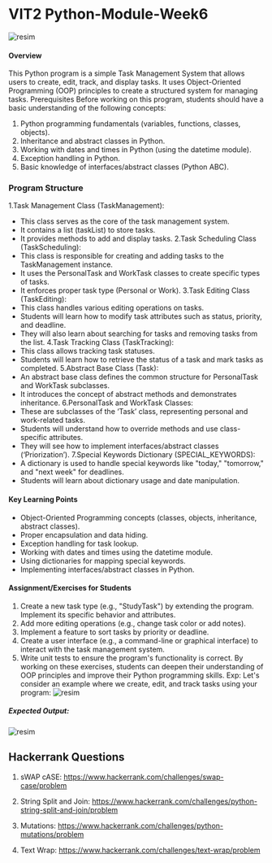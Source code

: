 # VIT2 Python-Module-Week6
![resim](https://github.com/werhereitacademy/week_6/assets/141542413/1b3ec14b-5895-4afc-8cb1-df7c34139323)
#### Overview
This Python program is a simple Task Management System that allows users to create, edit, track, and display tasks. It uses Object-Oriented Programming (OOP) principles to create a structured system for managing tasks.
Prerequisites
Before working on this program, students should have a basic understanding of the following concepts:
1. Python programming fundamentals (variables, functions, classes, objects).
2. Inheritance and abstract classes in Python.
3. Working with dates and times in Python (using the datetime module).
4. Exception handling in Python.
5. Basic knowledge of interfaces/abstract classes (Python ABC).
### Program Structure
1.Task Management Class (TaskManagement):
* This class serves as the core of the task management system.
* It contains a list (taskList) to store tasks.
* It provides methods to add and display tasks.
2.Task Scheduling Class (TaskScheduling):
* This class is responsible for creating and adding tasks to the TaskManagement instance.
* It uses the PersonalTask and WorkTask classes to create specific types of tasks.
* It enforces proper task type (Personal or Work).
3.Task Editing Class (TaskEditing):
* This class handles various editing operations on tasks.
* Students will learn how to modify task attributes such as status, priority, and deadline.
* They will also learn about searching for tasks and removing tasks from the list.
4.Task Tracking Class (TaskTracking):
* This class allows tracking task statuses.
* Students will learn how to retrieve the status of a task and mark tasks as completed.
5.Abstract Base Class (Task):
* An abstract base class defines the common structure for PersonalTask and WorkTask subclasses.
* It introduces the concept of abstract methods and demonstrates inheritance.
6.PersonalTask and WorkTask Classes:
* These are subclasses of the ‘Task’ class, representing personal and work-related tasks.
* Students will understand how to override methods and use class-specific attributes.
* They will see how to implement interfaces/abstract classes (‘Priorization’).
7.Special Keywords Dictionary (SPECIAL_KEYWORDS):
* A dictionary is used to handle special keywords like "today," "tomorrow," and "next week" for deadlines.
* Students will learn about dictionary usage and date manipulation.
#### Key Learning Points
* Object-Oriented Programming concepts (classes, objects, inheritance, abstract classes).
* Proper encapsulation and data hiding.
* Exception handling for task lookup.
* Working with dates and times using the datetime module.
* Using dictionaries for mapping special keywords.
* Implementing interfaces/abstract classes in Python.
#### Assignment/Exercises for Students
1. Create a new task type (e.g., "StudyTask") by extending the program. Implement its specific behavior and attributes.
2. Add more editing operations (e.g., change task color or add notes).
3. Implement a feature to sort tasks by priority or deadline.
4. Create a user interface (e.g., a command-line or graphical interface) to interact with the task management system.
5. Write unit tests to ensure the program's functionality is correct.
By working on these exercises, students can deepen their understanding of OOP principles and improve their Python programming skills.
Exp: Let's consider an example where we create, edit, and track tasks using your program:
![resim](https://github.com/werhereitacademy/week_6/assets/141542413/bf32d5d1-9b8a-421c-a165-713a32c5460b)

##### Expected Output:
![resim](https://github.com/werhereitacademy/week_6/assets/141542413/cc842474-4df4-4820-9668-89193eddfec3)


## Hackerrank Questions

1. sWAP cASE: https://www.hackerrank.com/challenges/swap-case/problem

2. String Split and Join: https://www.hackerrank.com/challenges/python-string-split-and-join/problem

3. Mutations: https://www.hackerrank.com/challenges/python-mutations/problem

4. Text Wrap: https://www.hackerrank.com/challenges/text-wrap/problem
